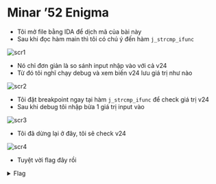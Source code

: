 # Minar ’52 Enigma

- Tôi mở file bằng IDA để dịch mã của bài này
- Sau khi đọc hàm main thì tôi có chú ý đến hàm `j_strcmp_ifunc`

![scr1](./images/scr1.png)
- Nó chỉ đơn giản là so sánh input nhập vào với cả v24
- Từ đó tôi nghĩ chạy debug và xem biến v24 lưu giá trị như nào

![scr2](./images/scr2.png)
- Tôi đặt breakpoint ngay tại hàm `j_strcmp_ifunc` để check giá trị v24
- Sau khi debug tôi nhập bừa 1 giá trị input vào

![scr3](./images/scr3.png)
- Tôi đã dừng lại ở đây, tôi sẽ check v24

![scr4](./images/scr4.png)
- Tuyệt vời flag đây rồi

<details>
<summary style="cursor: pointer">Flag</summary>

```
BDSEC{MnR1952C1ph3r}
```
</details>